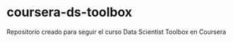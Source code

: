 coursera-ds-toolbox
===================

Repositorio creado para seguir el curso Data Scientist Toolbox en Coursera
